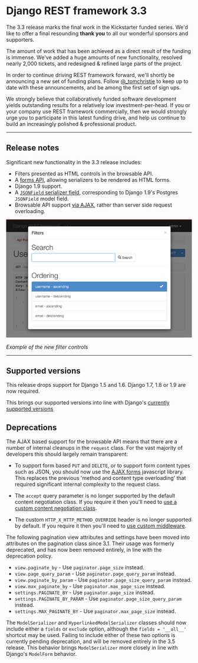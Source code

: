 # Django REST framework 3.3

The 3.3 release marks the final work in the Kickstarter funded series. We'd
like to offer a final resounding **thank you** to all our wonderful sponsors
and supporters.

The amount of work that has been achieved as a direct result of the funding is
immense. We've added a huge amounts of new functionality, resolved nearly 2,000
tickets, and redesigned & refined large parts of the project.

In order to continue driving REST framework forward, we'll shortly be
announcing a new set of funding plans. Follow
[@_tomchristie](https://twitter.com/_tomchristie) to keep up to date with these
announcements, and be among the first set of sign ups.

We strongly believe that collaboratively funded software development yields
outstanding results for a relatively low investment-per-head. If you or your
company use REST framework commercially, then we would strongly urge you to
participate in this latest funding drive, and help us continue to build an
increasingly polished & professional product.

---

## Release notes

Significant new functionality in the 3.3 release includes:

* Filters presented as HTML controls in the browsable API.
* A [forms API][forms-api], allowing serializers to be rendered as HTML forms.
* Django 1.9 support.
* A [`JSONField` serializer field][jsonfield], corresponding to Django 1.9's Postgres `JSONField` model field.
* Browsable API support [via AJAX][ajax-form], rather than server side request overloading.

![Filter Controls](../img/filter-controls.png)

*Example of the new filter controls*

---

## Supported versions

This release drops support for Django 1.5 and 1.6. Django 1.7, 1.8 or 1.9 are now required.

This brings our supported versions into line with Django's [currently supported versions][django-supported-versions]

## Deprecations

The AJAX based support for the browsable API means that there are a number of
internal cleanups in the `request` class. For the vast majority of developers
this should largely remain transparent:

* To support form based `PUT` and `DELETE`, or to support form content types
  such as JSON, you should now use the [AJAX forms][ajax-form] javascript
  library. This replaces the previous 'method and content type overloading'
  that required significant internal complexity to the request class.

* The `accept` query parameter is no longer supported by the default content
  negotiation class. If you require it then you'll need to [use a custom
  content negotiation class](browser-enhancements.md#url-based-accept-headers).

* The custom `HTTP_X_HTTP_METHOD_OVERRIDE` header is no longer supported by
  default. If you require it then you'll need to [use custom
  middleware](browser-enhancements.md#http-header-based-method-overriding).

The following pagination view attributes and settings have been moved into
attributes on the pagination class since 3.1. Their usage was formerly
deprecated, and has now been removed entirely, in line with the deprecation
policy.

* `view.paginate_by` - Use `paginator.page_size` instead.
* `view.page_query_param` - Use `paginator.page_query_param` instead.
* `view.paginate_by_param` - Use `paginator.page_size_query_param` instead.
* `view.max_paginate_by` - Use `paginator.max_page_size` instead.
* `settings.PAGINATE_BY` - Use `paginator.page_size` instead.
* `settings.PAGINATE_BY_PARAM` - Use `paginator.page_size_query_param` instead.
* `settings.MAX_PAGINATE_BY` - Use `paginator.max_page_size` instead.

The `ModelSerializer` and `HyperlinkedModelSerializer` classes should now
include either a `fields` or `exclude` option, although the `fields =
'__all__'` shortcut may be used. Failing to include either of these two options
is currently pending deprecation, and will be removed entirely in the 3.5
release. This behavior brings `ModelSerializer` more closely in line with
Django's `ModelForm` behavior.

[forms-api]: html-and-forms.md
[ajax-form]: https://github.com/tomchristie/ajax-form
[jsonfield]: ../../api-guide/fields#jsonfield
[django-supported-versions]: https://www.djangoproject.com/download/#supported-versions
